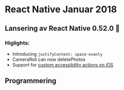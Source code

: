 # React Native Januar 2018

## Lansering av React Native 0.52.0 🎉

### Higlights:
- Introducing `justifyContent: space-evenly`
- CameraRoll can now deletePhotos
- Support for [custom accessibility actions on iOS](https://developer.apple.com/documentation/uikit/uiaccessibilitycustomaction)

## Programmering
